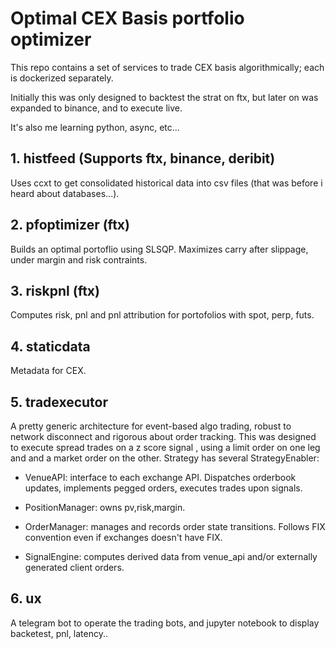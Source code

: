 # Optimal CEX Basis portfolio optimizer
This repo contains a set of services to trade CEX basis algorithmically; each is dockerized separately.

Initially this was only designed to backtest the strat on ftx, but later on was expanded to binance, and to execute live.

It's also me learning python, async, etc...
## 1. histfeed (Supports ftx, binance, deribit)
Uses ccxt to get consolidated historical data into csv files (that was before i heard about databases...).
## 2. pfoptimizer (ftx)
Builds an optimal portoflio using SLSQP. Maximizes carry after slippage, under margin and risk contraints.
## 3. riskpnl (ftx)
Computes risk, pnl and pnl attribution for portofolios with spot, perp, futs.
## 4. staticdata
Metadata for CEX.
## 5. tradexecutor
A pretty generic architecture for event-based algo trading, robust to network disconnect and rigorous about order tracking. This was designed to execute spread trades on a z score signal , using a limit order on one leg and and a market order on the other. Strategy has several StrategyEnabler: 

- VenueAPI: interface to each exchange API. Dispatches orderbook updates, implements pegged orders, executes trades upon signals. 

- PositionManager: owns pv,risk,margin.

- OrderManager: manages and records order state transitions. Follows FIX convention even if exchanges doesn't have FIX.

- SignalEngine: computes derived data from venue_api and/or externally generated client orders.
## 6. ux
A telegram bot to operate the trading bots, and jupyter notebook to display backetest, pnl, latency..
